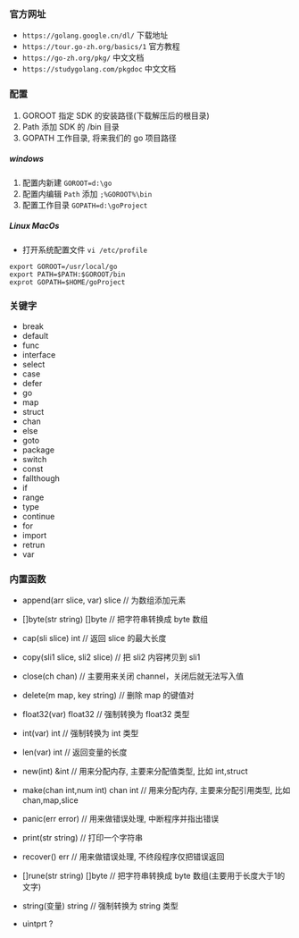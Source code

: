 ### 官方网址

+ `https://golang.google.cn/dl/` 下载地址
+ `https://tour.go-zh.org/basics/1` 官方教程
+ `https://go-zh.org/pkg/` 中文文档
+ `https://studygolang.com/pkgdoc` 中文文档

### 配置

1. GOROOT   指定 SDK 的安装路径(下载解压后的根目录)
2. Path     添加 SDK 的 /bin 目录
3. GOPATH   工作目录, 将来我们的 go 项目路径

##### windows 
1. 配置内新建 `GOROOT=d:\go`
2. 配置内编辑 `Path` 添加 `;%GOROOT%\bin`
3. 配置工作目录 `GOPATH=d:\goProject`

##### Linux MacOs
+ 打开系统配置文件 `vi /etc/profile`
```profile
export GOROOT=/usr/local/go
export PATH=$PATH:$GOROOT/bin
exprot GOPATH=$HOME/goProject
```

### 关键字
+ break		
+ default		
+ func			
+ interface		
+ select
+ case			
+ defer		
+ go			
+ map			
+ struct
+ chan		
+ else			
+ goto			
+ package		
+ switch
+ const		
+ fallthough		
+ if			
+ range		
+ type
+ continue		
+ for			
+ import		
+ retrun		
+ var

### 内置函数

+ append(arr slice, var) slice // 为数组添加元素
+ []byte(str string) []byte // 把字符串转换成 byte 数组
+ cap(sli slice) int // 返回 slice 的最大长度
+ copy(sli1 slice, sli2 slice) // 把 sli2 内容拷贝到 sli1
+ close(ch chan) // 主要用来关闭 channel，关闭后就无法写入值
+ delete(m map, key string) // 删除 map 的键值对
+ float32(var) float32 // 强制转换为 float32 类型
+ int(var) int // 强制转换为 int 类型
+ len(var) int // 返回变量的长度
+ new(int) &int // 用来分配内存, 主要来分配值类型, 比如 int,struct 
+ make(chan int,num int) chan int // 用来分配内存, 主要来分配引用类型, 比如 chan,map,slice
+ panic(err error) // 用来做错误处理, 中断程序并指出错误
+ print(str string) // 打印一个字符串
+ recover() err // 用来做错误处理, 不终段程序仅把错误返回
+ []rune(str string) []byte // 把字符串转换成 byte 数组(主要用于长度大于1的文字)
+ string(变量) string // 强制转换为 string 类型

+ uintprt ?